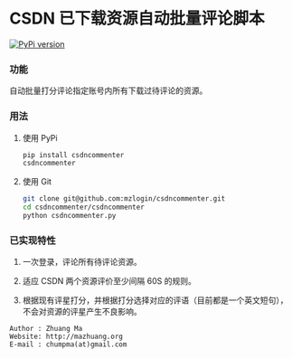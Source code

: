 # CSDN 已下载资源自动批量评论脚本

[![PyPi version](https://img.shields.io/pypi/v/csdncommenter.svg)](https://pypi.python.org/pypi/csdncommenter)

### 功能

自动批量打分评论指定账号内所有下载过待评论的资源。

### 用法

1. 使用 PyPi

	```sh
	pip install csdncommenter
	csdncommenter
	```

2. 使用 Git

	```sh
    git clone git@github.com:mzlogin/csdncommenter.git
    cd csdncommenter/csdncommenter
	python csdncommenter.py
	```

### 已实现特性

1. 一次登录，评论所有待评论资源。

2. 适应 CSDN 两个资源评价至少间隔 60S 的规则。

3. 根据现有评星打分，并根据打分选择对应的评语（目前都是一个英文短句），不会对资源的评星产生不良影响。

```
Author : Zhuang Ma
Website: http://mazhuang.org
E-mail : chumpma(at)gmail.com
```
